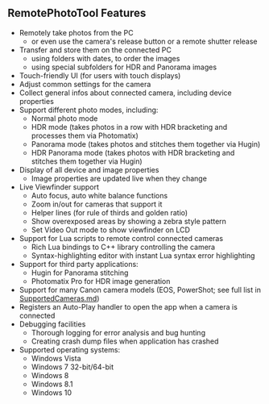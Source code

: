 ## RemotePhotoTool Features ##

- Remotely take photos from the PC
  - or even use the camera's release button or a remote shutter release
- Transfer and store them on the connected PC
  - using folders with dates, to order the images
  - using special subfolders for HDR and Panorama images
- Touch-friendly UI (for users with touch displays)
- Adjust common settings for the camera
- Collect general infos about connected camera, including device properties
- Support different photo modes, including:
  - Normal photo mode
  - HDR mode (takes photos in a row with HDR bracketing and processes them via Photomatix)
  - Panorama mode (takes photos and stitches them together via Hugin)
  - HDR Panorama mode (takes photos with HDR bracketing and stitches them together via Hugin)
- Display of all device and image properties
  - Image properties are updated live when they change
- Live Viewfinder support
  - Auto focus, auto white balance functions
  - Zoom in/out for cameras that support it
  - Helper lines (for rule of thirds and golden ratio)
  - Show overexposed areas by showing a zebra style pattern
  - Set Video Out mode to show viewfinder on LCD
- Support for Lua scripts to remote control connected cameras
  - Rich Lua bindings to C++ library controlling the camera
  - Syntax-highlighting editor with instant Lua syntax error highlighting
- Support for third party applications:
  - Hugin for Panorama stitching
  - Photomatix Pro for HDR image generation
- Support for many Canon camera models (EOS, PowerShot; see full list in [SupportedCameras.md](SupportedCameras.md))
- Registers an Auto-Play handler to open the app when a camera is connected
- Debugging facilities
  - Thorough logging for error analysis and bug hunting
  - Creating crash dump files when application has crashed
- Supported operating systems:
  - Windows Vista
  - Windows 7 32-bit/64-bit
  - Windows 8
  - Windows 8.1
  - Windows 10
